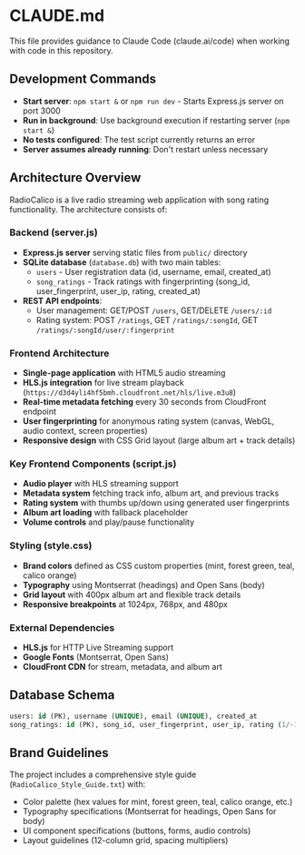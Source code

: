 # CLAUDE.md

This file provides guidance to Claude Code (claude.ai/code) when working with code in this repository.

## Development Commands

- **Start server**: `npm start &` or `npm run dev` - Starts Express.js server on port 3000
- **Run in background**: Use background execution if restarting server (`npm start &`)
- **No tests configured**: The test script currently returns an error
- **Server assumes already running**: Don't restart unless necessary

## Architecture Overview

RadioCalico is a live radio streaming web application with song rating functionality. The architecture consists of:

### Backend (server.js)
- **Express.js server** serving static files from `public/` directory
- **SQLite database** (`database.db`) with two main tables:
  - `users` - User registration data (id, username, email, created_at)
  - `song_ratings` - Track ratings with fingerprinting (song_id, user_fingerprint, user_ip, rating, created_at)
- **REST API endpoints**:
  - User management: GET/POST `/users`, GET/DELETE `/users/:id`
  - Rating system: POST `/ratings`, GET `/ratings/:songId`, GET `/ratings/:songId/user/:fingerprint`

### Frontend Architecture
- **Single-page application** with HTML5 audio streaming
- **HLS.js integration** for live stream playback (`https://d3d4yli4hf5bmh.cloudfront.net/hls/live.m3u8`)
- **Real-time metadata fetching** every 30 seconds from CloudFront endpoint
- **User fingerprinting** for anonymous rating system (canvas, WebGL, audio context, screen properties)
- **Responsive design** with CSS Grid layout (large album art + track details)

### Key Frontend Components (script.js)
- **Audio player** with HLS streaming support
- **Metadata system** fetching track info, album art, and previous tracks
- **Rating system** with thumbs up/down using generated user fingerprints
- **Album art loading** with fallback placeholder
- **Volume controls** and play/pause functionality

### Styling (style.css)
- **Brand colors** defined as CSS custom properties (mint, forest green, teal, calico orange)
- **Typography** using Montserrat (headings) and Open Sans (body)
- **Grid layout** with 400px album art and flexible track details
- **Responsive breakpoints** at 1024px, 768px, and 480px

### External Dependencies
- **HLS.js** for HTTP Live Streaming support
- **Google Fonts** (Montserrat, Open Sans)
- **CloudFront CDN** for stream, metadata, and album art

## Database Schema

```sql
users: id (PK), username (UNIQUE), email (UNIQUE), created_at
song_ratings: id (PK), song_id, user_fingerprint, user_ip, rating (1/-1), created_at
```

## Brand Guidelines
The project includes a comprehensive style guide (`RadioCalico_Style_Guide.txt`) with:
- Color palette (hex values for mint, forest green, teal, calico orange, etc.)
- Typography specifications (Montserrat for headings, Open Sans for body)
- UI component specifications (buttons, forms, audio controls)
- Layout guidelines (12-column grid, spacing multipliers)